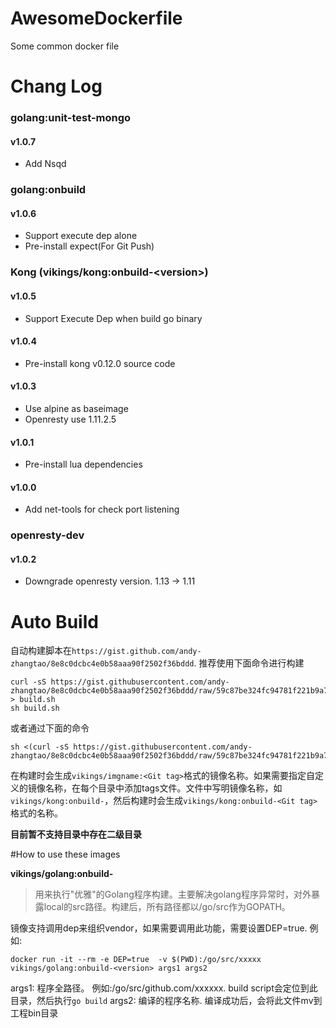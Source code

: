 # AwesomeDockerfile
Some common docker file

# Chang Log

### golang:unit-test-mongo
#### v1.0.7
* Add Nsqd 

### golang:onbuild
#### v1.0.6
* Support execute dep alone
* Pre-install expect(For Git Push)

### Kong (vikings/kong:onbuild-\<version\>)

#### v1.0.5
* Support Execute Dep when build go binary

#### v1.0.4
* Pre-install kong v0.12.0 source code

#### v1.0.3
* Use alpine as baseimage
* Openresty use 1.11.2.5

#### v1.0.1
* Pre-install lua dependencies

#### v1.0.0

* Add net-tools for check port listening

### openresty-dev

#### v1.0.2

* Downgrade openresty version. 1.13 -> 1.11

# Auto Build

自动构建脚本在`https://gist.github.com/andy-zhangtao/8e8c0dcbc4e0b58aaa90f2502f36bddd`. 推荐使用下面命令进行构建
```
curl -sS https://gist.githubusercontent.com/andy-zhangtao/8e8c0dcbc4e0b58aaa90f2502f36bddd/raw/59c87be324fc94781f221b9a75d1b3405fe03c50/build.sh > build.sh
sh build.sh
```
或者通过下面的命令
```
sh <(curl -sS https://gist.githubusercontent.com/andy-zhangtao/8e8c0dcbc4e0b58aaa90f2502f36bddd/raw/59c87be324fc94781f221b9a75d1b3405fe03c50/build.sh)
```
在构建时会生成`vikings/imgname:<Git tag>`格式的镜像名称。如果需要指定自定义的镜像名称，在每个目录中添加tags文件。文件中写明镜像名称，如`vikings/kong:onbuild-`，然后构建时会生成`vikings/kong:onbuild-<Git tag>`格式的名称。

**目前暂不支持目录中存在二级目录**


#How to use these images

**vikings/golang:onbuild-<version>**
>用来执行"优雅"的Golang程序构建。主要解决golang程序异常时，对外暴露local的src路径。构建后，所有路径都以/go/src作为GOPATH。

镜像支持调用dep来组织vendor，如果需要调用此功能，需要设置DEP=true. 例如:
```docker
docker run -it --rm -e DEP=true  -v $(PWD):/go/src/xxxxx vikings/golang:onbuild-<version> args1 args2
```

args1: 程序全路径。 例如:/go/src/github.com/xxxxxx. build script会定位到此目录，然后执行`go build`
args2: 编译的程序名称. 编译成功后，会将此文件mv到工程bin目录
